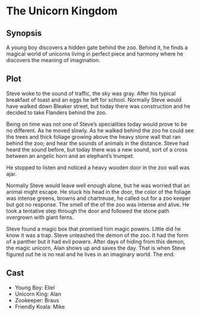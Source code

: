 # The Unicorn Kingdom

## Synopsis

A young boy discovers a hidden gate behind the zoo.
Behind it, he finds a magical world of unicorns living in perfect piece and harmony where he discovers the meaning of imagination.

## Plot

Steve woke to the sound of traffic, the sky was gray.
After his typical breakfast of toast and an eggs he left for school.
Normally Steve would have walked down Bleaker street, but today there was construction and he decided to take Flanders behind the zoo.

Being on time was not one of Steve’s specialities today would prove to be no different.
As he moved slowly.
As he walked behind the zoo he could see the trees and thick foliage growing above the heavy stone wall that ran behind the zoo; and hear the sounds of animals in the distance.
Steve had heard the sound before, but today there was a new sound, sort of a cross between an angelic horn and an elephant’s trumpet.

He stopped to listen and noticed a heavy wooden door in the zoo wall was ajar.

Normally Steve would leave well enough alone, but he was worried that an animal might escape.
He stuck his head in the door, the color of the foliage was intense greens, browns and chartreuse, he called out for a zoo keeper but got no response.
The smell of the of the zoo was intense and alive.
He took a tentative step through the door and followed the stone path overgrown with giant ferns.

Steve found a magic box that promised him magic powers.
Little did he know it was a trap.
Steve unleashed the demon of the zoo. It had the form of a panther but it had evil powers.
After days of hiding from this demon, the magic unicorn, Alan shows up and saves the day.
That is when Steve figured out he is no real and he lives in an imaginary world.
The end.

## Cast

* Young Boy: Eliel
* Unicorn King: Alan
* Zookeeper: Braus
* Friendly Koala: Mike
